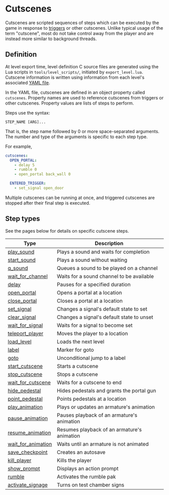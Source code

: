 # Cutscenes

Cutscenes are scripted sequences of steps which can be executed by the game
in response to [triggers](../level_objects/trigger.md) or other cutscenes. Unlike
typical usage of the term "cutscene", most do not take control away from the
player and are instead more similar to background threads.

## Definition

At level export time, level definition C source files are generated using the
Lua scripts in `tools/level_scripts/`, initiated by `export_level.lua`. Cutscene
information is written using information from each level's associated
[YAML file](../file_formats.md#levels).

In the YAML file, cutscenes are defined in an object property called `cutscenes`.
Property names are used to reference cutscenes from triggers or other cutscenes.
Property values are lists of steps to perform.

Steps use the syntax:
```
STEP_NAME [ARG]...
```

That is, the step name followed by 0 or more space-separated arguments. The
number and type of the arguments is specific to each step type.

For example,
```yaml
cutscenes:
  OPEN_PORTAL:
    - delay 5
    - rumble 0
    - open_portal back_wall 0

  ENTERED_TRIGGER:
    - set_signal open_door
```

Multiple cutscenes can be running at once, and triggered cutscenes are stopped
after their final step is executed.

## Step types

See the pages below for details on specific cutscene steps.

| Type                                          | Description                                 |
| --------------------------------------------- | ------------------------------------------- |
| [play_sound](./play_sound.md)                 | Plays a sound and waits for completion      |
| [start_sound](./start_sound.md)               | Plays a sound without waiting               |
| [q_sound](./q_sound.md)                       | Queues a sound to be played on a channel    |
| [wait_for_channel](./wait_for_channel.md)     | Waits for a sound channel to be available   |
| [delay](./delay.md)                           | Pauses for a specified duration             |
| [open_portal](./open_portal.md)               | Opens a portal at a location                |
| [close_portal](./close_portal.md)             | Closes a portal at a location               |
| [set_signal](./set_signal.md)                 | Changes a signal's default state to set     |
| [clear_signal](./clear_signal.md)             | Changes a signal's default state to unset   |
| [wait_for_signal](./wait_for_signal.md)       | Waits for a signal to become set            |
| [teleport_player](./teleport_player.md)       | Moves the player to a location              |
| [load_level](./load_level.md)                 | Loads the next level                        |
| [label](./label.md)                           | Marker for goto                             |
| [goto](./goto.md)                             | Unconditional jump to a label               |
| [start_cutscene](./start_cutscene.md)         | Starts a cutscene                           |
| [stop_cutscene](./stop_cutscene.md)           | Stops a cutscene                            |
| [wait_for_cutscene](./wait_for_cutscene.md)   | Waits for a cutscene to end                 |
| [hide_pedestal](./hide_pedestal.md)           | Hides pedestals and grants the portal gun   |
| [point_pedestal](./point_pedestal.md)         | Points pedestals at a location              |
| [play_animation](./play_animation.md)         | Plays or updates an armature's animation    |
| [pause_animation](./pause_animation.md)       | Pauses playback of an armature's animation  |
| [resume_animation](./resume_animation.md)     | Resumes playback of an armature's animation |
| [wait_for_animation](./wait_for_animation.md) | Waits until an armature is not animated     |
| [save_checkpoint](./save_checkpoint.md)       | Creates an autosave                         |
| [kill_player](./kill_player.md)               | Kills the player                            |
| [show_prompt](./show_prompt.md)               | Displays an action prompt                   |
| [rumble](./rumble.md)                         | Activates the rumble pak                    |
| [activate_signage](./activate_signage.md)     | Turns on test chamber signs                 |
